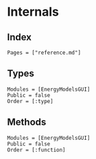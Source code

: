 # Internals

## Index

```@index
Pages = ["reference.md"]
```

## Types

```@autodocs
Modules = [EnergyModelsGUI]
Public = false
Order = [:type]
```

## Methods

```@autodocs
Modules = [EnergyModelsGUI]
Public = false
Order = [:function]
```

